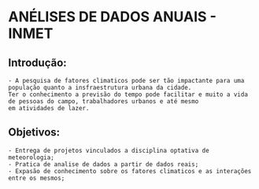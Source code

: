 # ANÉLISES DE DADOS ANUAIS - INMET

## Introdução:
    - A pesquisa de fatores climaticos pode ser tão impactante para uma população quanto a insfraestrutura urbana da cidade.
    Ter o conhecimento a previsão do tempo pode facilitar e muito a vida de pessoas do campo, trabalhadores urbanos e até mesmo 
    em atividades de lazer.
    
## Objetivos:
    - Entrega de projetos vinculados a disciplina optativa de meteorologia;
    - Pratica de analise de dados a partir de dados reais;
    - Expasão de conhecimento sobre os fatores climaticos e as interações entre os mesmos;
